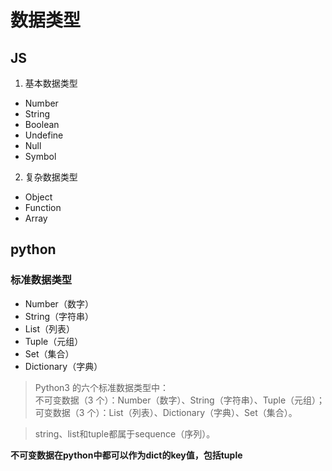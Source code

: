 # 数据类型

## JS

1. 基本数据类型
- Number
- String
- Boolean
- Undefine
- Null
- Symbol
2. 复杂数据类型
- Object
- Function
- Array

## python

### 标准数据类型
- Number（数字）
- String（字符串）
- List（列表）
- Tuple（元组）
- Set（集合）
- Dictionary（字典）

>Python3 的六个标准数据类型中：  
>不可变数据（3 个）：Number（数字）、String（字符串）、Tuple（元组）；  
>可变数据（3 个）：List（列表）、Dictionary（字典）、Set（集合）。

>string、list和tuple都属于sequence（序列）。

**不可变数据在python中都可以作为dict的key值，包括tuple**

